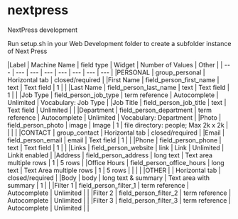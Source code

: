 # nextpress

NextPress development

Run setup.sh in your Web Development folder to create a subfolder instance of Next Press


 |Label | Machine Name | field type | Widget | Number of Values | Other | 
 | --- | --- | --- | --- | --- | --- | --- | --- | 
 |PERSONAL | group_personal | Horizontal tab | closed/required | 
 |First Name | field_person_first_name | text | Text field | 1 |  | 
 |Last Name | field_person_last_name | text | Text field | 1 |  | 
 |Job Type | field_person_job_type | term reference | Autocomplete | Unlimited | Vocabulary: Job Type | 
 |Job Title | field_person_job_title | text | Text field | Unlimited |  | 
 |Department | field_person_department | term reference | Autocomplete | Unlimited | Vocabulary: Department | 
 |Photo | field_person_photo | image | Image | 1 | file directory: people; Max 2k x 2k | 
 | |  | 
 |CONTACT | group_contact | Horizontal tab | closed/required | 
 |Email | field_person_email | email | Text field | 1 |  | 
 |Phone | field_person_phone | text | Text field | 1 |  | 
 |Links | field_person_website | link | Link | Unlimited | Linkit enabled | 
 |Address | field_person_address | long text | Text area multiple rows | 1 | 5 rows | 
 |Office Hours | field_person_office_hours | long text | Text Area multiple rows | 1 | 5 rows | 
 | |  | 
 |OTHER |  | Horizontal tab | closed/required | 
 |Body | body | long text & summary | Text area with summary | 1 |  | 
 |Filter 1 | field_person_filter_1 | term reference | Autocomplete | Unlimited |  | 
 |Filter 2 | field_person_filter_2 | term reference | Autocomplete | Unlimited |  | 
 |Filter 3 | field_person_filter_3 | term reference | Autocomplete | Unlimited |  |
